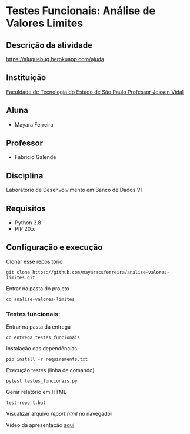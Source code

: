 # Testes Funcionais: Análise de Valores Limites

## Descrição da atividade
https://aluguebug.herokuapp.com/ajuda

## Instituição
[Faculdade de Tecnologia do Estado de São Paulo Professor Jessen Vidal](https://fatecsjc-prd.azurewebsites.net/)

## Aluna
- Mayara Ferreira

## Professor
- Fabricio Galende

## Disciplina 
Laboratório de Desenvolvimento em Banco de Dados VI

## Requisitos
- Python 3.8
- PIP 20.x

## Configuração e execução
Clonar esse repositório
```
git clone https://github.com/mayaracsferreira/analise-valores-limites.git
```

Entrar na pasta do projeto
```
cd analise-valores-limites
```

### Testes funcionais:

Entrar na pasta da entrega
```
cd entrega_testes_funcionais
```

Instalação das dependências
```
pip install -r requirements.txt
```

Execução testes (linha de comando)
```
pytest testes_funcionais.py
```

Gerar relatório em HTML
```
test-report.bat
```

Visualizar arquivo *report.html* no navegador

Video da apresentação [aqui](https://drive.google.com/file/d/1ViAE6t6Z6rGa-IFLM1Axr4JIOSzMNPvM/view?usp=sharing)
